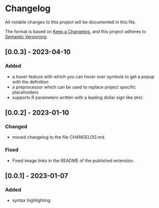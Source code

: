# Changelog

All notable changes to this project will be documented in this file.

The format is based on [Keep a Changelog](https://keepachangelog.com/en/1.0.0/),
and this project adheres to [Semantic Versioning](https://semver.org/spec/v2.0.0.html).

## [0.0.3] - 2023-04-10

### Added 
- a hover feature with which you can hover over symbols to get a popup with the definition
- a preprocessor which can be used to replace project specific placeholders
- supports R parameters written with a leading dollar sign like `$R42`

## [0.0.2] - 2023-01-10

### Changed 

- moved changelog to the file CHANGELOG.md.

### Fixed

- Fixed image links in the README of the published extension.

## [0.0.1] - 2023-01-07

### Added 

- syntax highlighting